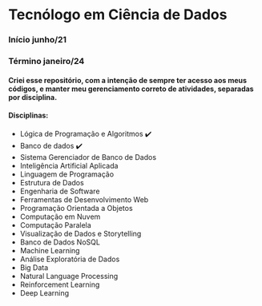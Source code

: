 # Tecnólogo em Ciência de Dados 



### Início junho/21 

### Término janeiro/24



#### Criei esse repositório, com a intenção de sempre ter acesso aos meus códigos, e manter meu gerenciamento correto de atividades, separadas por disciplina.

#### Disciplinas:

  - Lógica de Programação e Algoritmos :heavy_check_mark:
  - Banco de dados :heavy_check_mark:
  - Sistema Gerenciador de Banco de Dados
  - Inteligência Artificial Aplicada
  - Linguagem de Programação
  - Estrutura de Dados
  - Engenharia de Software
  - Ferramentas de Desenvolvimento Web
  - Programação Orientada a Objetos
  - Computação em Nuvem
  - Computação Paralela
  - Visualização de Dados e Storytelling
  - Banco de Dados NoSQL
  - Machine Learning
  - Análise Exploratória de Dados
  - Big Data
  - Natural Language Processing
  - Reinforcement Learning
  - Deep Learning






